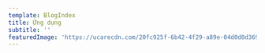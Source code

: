 ```yaml
---
template: BlogIndex
title: Ứng dụng
subtitle: ''
featuredImage: 'https://ucarecdn.com/20fc925f-6b42-4f29-a89e-04d0d0d369a7/'
---
```


